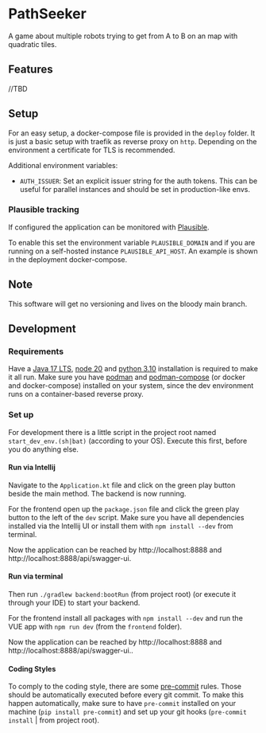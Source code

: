 # PathSeeker

A game about multiple robots trying to get from A to B on an map with quadratic tiles.

## Features

//TBD

## Setup

For an easy setup, a docker-compose file is provided in the `deploy` folder.
It is just a basic setup with traefik as reverse proxy on `http`.
Depending on the environment a certificate for TLS is recommended.

Additional environment variables:

* `AUTH_ISSUER`: Set an explicit issuer string for the auth tokens.
  This can be useful for parallel instances and should be set in production-like envs.

### Plausible tracking

If configured the application can be monitored with [Plausible](https://plausible.io/).

To enable this set the environment variable `PLAUSIBLE_DOMAIN`
and if you are running on a self-hosted instance `PLAUSIBLE_API_HOST`.
An example is shown in the deployment docker-compose.

## Note

This software will get no versioning and lives on the bloody main branch.

## Development

### Requirements

Have a [Java 17 LTS](https://adoptium.net/de/temurin/releases/?package=jdk&version=17), [node 20](https://nodejs.org/en/download/) and
[python 3.10](https://www.python.org/downloads/) installation is required to make it all run.
Make sure you have [podman](https://podman.io/docs/installation) and [podman-compose](https://github.com/containers/podman-compose)
(or docker and docker-compose) installed on your system, since the dev environment runs on a container-based reverse proxy.

### Set up

For development there is a little script in the project root named `start_dev_env.(sh|bat)` (according to your OS).
Execute this first, before you do anything else.

#### Run via Intellij

Navigate to the `Application.kt` file and click on the green play button beside the main method. The backend is now running.

For the frontend open up the `package.json` file and click the green play button to the left of the `dev` script.
Make sure you have all dependencies installed via the Intellij UI or install them with `npm install --dev` from terminal.

Now the application can be reached by http://localhost:8888 and http://localhost:8888/api/swagger-ui.

#### Run via terminal

Then run `./gradlew backend:bootRun` (from project root) (or execute it through your IDE) to start your backend.

For the frontend install all packages with `npm install --dev` and run the VUE app with `npm run dev` (from the `frontend` folder).

Now the application can be reached by http://localhost:8888 and http://localhost:8888/api/swagger-ui..

#### Coding Styles

To comply to the coding style, there are some [pre-commit](https://pre-commit.com/) rules.
Those should be automatically executed before every git commit.
To make this happen automatically, make sure to have `pre-commit` installed on your machine (`pip install pre-commit`)
and set up your git hooks (`pre-commit install` | from project root).
